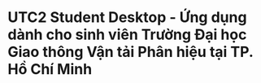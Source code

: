 # UTC2 Student Desktop - Ứng dụng dành cho sinh viên Trường Đại học Giao thông Vận tải Phân hiệu tại TP. Hồ Chí Minh

